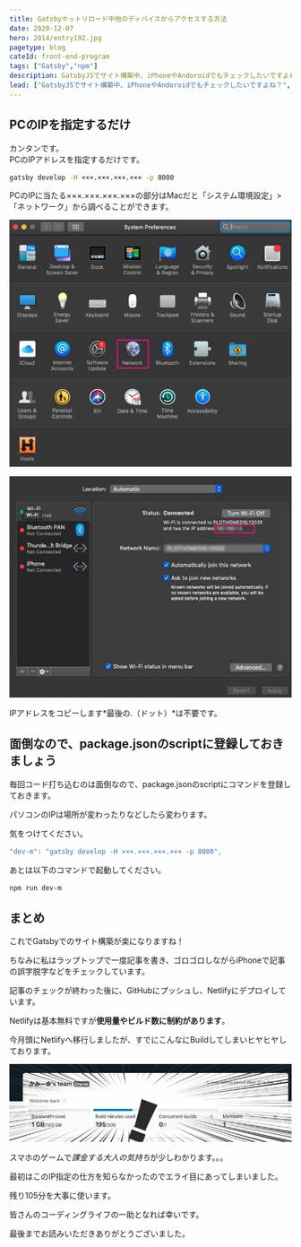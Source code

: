 ```yaml
---
title: Gatsbyホットリロード中他のディバイスからアクセスする方法
date: 2020-12-07
hero: 2014/entry192.jpg
pagetype: blog
cateId: front-end-program
tags: ["Gatsby","npm"]
description: GatsbyJSでサイト構築中、iPhoneやAndoroidでもチェックしたいですよね？同じWiFi繋がっているのなら、browser syncではExternalアドレスが使えるはず！やり方を調べていたら、見つかったのでそのやり方をメモしておきます。
lead: ["GatsbyJSでサイト構築中、iPhoneやAndoroidでもチェックしたいですよね？","同じWiFi繋がっているのなら、browser syncみたいにExternalアドレスが使えるはず！","やり方を調べていたら、見つかったのでそのやり方をメモしておきます。"]
---
```

## PCのIPを指定するだけ
カンタンです。<br>
PCのIPアドレスを指定するだけです。

```bash
gatsby develop -H ×××.×××.×××.××× -p 8000
```

PCのIPに当たる×××.×××.×××.×××の部分はMacだと「システム環境設定」>「ネットワーク」から調べることができます。

![Mac「システム環境設定」](./images/2020/12/entry411-1.jpg)

![Mac「システム環境設定」>「ネットワーク」](./images/2020/12/entry411-2.jpg)

IPアドレスをコピーします*最後の.（ドット）*は不要です。

## 面倒なので、package.jsonのscriptに登録しておきましょう
毎回コード打ち込むのは面倒なので、package.jsonのscriptにコマンドを登録しておきます。

パソコンのIPは場所が変わったりなどしたら変わります。

気をつけてください。
```js
"dev-m": "gatsby develop -H ×××.×××.×××.××× -p 8000",
```

あとは以下のコマンドで起動してください。

```bash
npm run dev-m
```

## まとめ
これでGatsbyでのサイト構築が楽になりますね！

ちなみに私はラップトップで一度記事を書き、ゴロゴロしながらiPhoneで記事の誤字脱字などをチェックしています。

記事のチェックが終わった後に、GitHubにプッシュし、Netlifyにデプロイしています。

Netlifyは基本無料ですが**使用量やビルド数に制約があります**。

今月頭にNetlifyへ移行しましたが、すでにこんなにBuildしてしまいヒヤヒヤしております。

![Mac「システム環境設定」>「ネットワーク」](./images/2020/12/entry411-3.jpg)

スマホのゲームで*課金する大人の気持ち*が少しわかります。。。

最初はこのIP指定の仕方を知らなかったのでエライ目にあってしまいました。

残り105分を大事に使います。

皆さんのコーディングライフの一助となれば幸いです。

最後までお読みいただきありがとうございました。
